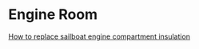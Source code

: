 # Engine Room 

[How to replace sailboat engine compartment insulation](https://sailboatrefit.com/how-to-replace-sailboat-engine-compartment-insulation/)
